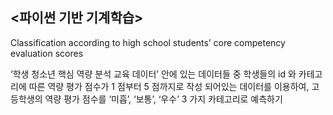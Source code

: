 ## <파이썬 기반 기계학습>
Classification according to high school students’ core competency evaluation scores

‘학생 청소년 핵심 역량 분석 교육 데이터’ 안에 있는 데이터들 중 학생들의 id 와 카테고리에 따른 역량
평가 점수가 1 점부터 5 점까지로 작성 되어있는 데이터를 이용하여, 고등학생의 역량 평가 점수를 
‘미흡’, ‘보통’, ‘우수’ 3 가지 카테고리로 예측하기

